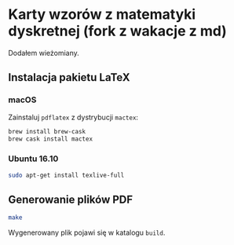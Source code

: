# Karty wzorów z matematyki dyskretnej (fork z wakacje z md)
Dodałem wieżomiany.

## Instalacja pakietu LaTeX

### macOS

Zainstaluj `pdflatex` z dystrybucji `mactex`:

```bash
brew install brew-cask
brew cask install mactex
```

### Ubuntu 16.10

```bash
sudo apt-get install texlive-full
```

## Generowanie plików PDF

```bash
make
```

Wygenerowany plik pojawi się w katalogu `build`.
